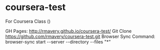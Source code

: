 # coursera-test
For Coursera Class () 

GH Pages: http://rmavery.github.io/coursera-test/
Git Clone https://github.com/rmavery/coursera-test.git
Browser Sync Command: browser-sync start --server --directory --files "*"
